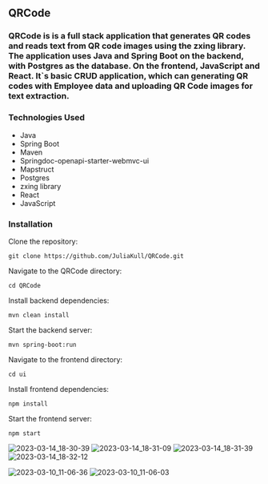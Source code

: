 ## QRCode
### QRCode is is a full stack application that generates QR codes and reads text from QR code images using the zxing library. The application uses Java and Spring Boot on the backend, with Postgres as the database. On the frontend, JavaScript and React. It`s basic CRUD application, which can generating QR codes with Employee data and uploading QR Code images for text extraction.

### Technologies Used
- Java
- Spring Boot
- Maven
- Springdoc-openapi-starter-webmvc-ui
- Mapstruct
- Postgres
- zxing library
- React
- JavaScript <p>

### Installation
Clone the repository:<p>
`git clone https://github.com/JuliaKull/QRCode.git`<p>
Navigate to the QRCode directory:<p>
`cd QRCode`<p>
Install backend dependencies:<p>
`mvn clean install`<p>
Start the backend server:<p>
`mvn spring-boot:run`<p>
Navigate to the frontend directory:<p>
`cd ui`<p>
Install frontend dependencies:<p>
`npm install`<p>
Start the frontend server:<p>
`npm start`<p>

![2023-03-14_18-30-39](https://user-images.githubusercontent.com/102060016/225073810-9a11d053-b70c-4737-af2f-f5203e8e6116.png)
![2023-03-14_18-31-09](https://user-images.githubusercontent.com/102060016/225073849-e2c89a0c-aaaf-4010-9917-17735570eaac.png)
![2023-03-14_18-31-39](https://user-images.githubusercontent.com/102060016/225073876-1b999575-ffbb-4bb3-92c2-963e83170ca9.png)
![2023-03-14_18-32-12](https://user-images.githubusercontent.com/102060016/225073891-fdcb984c-0cf0-4357-a397-b080d5248d97.png)

![2023-03-10_11-06-36](https://user-images.githubusercontent.com/102060016/224259291-dcce68ed-65d6-460b-a6ba-5785ad0d9ce8.png)
![2023-03-10_11-06-03](https://user-images.githubusercontent.com/102060016/224259303-97306171-b831-4c19-9fa5-c743e64dba3a.png)
